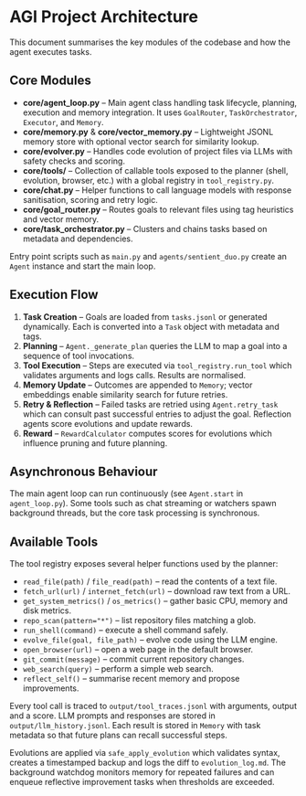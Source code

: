 # AGI Project Architecture

This document summarises the key modules of the codebase and how the agent executes tasks.

## Core Modules
- **core/agent_loop.py** – Main agent class handling task lifecycle, planning, execution and memory integration. It uses `GoalRouter`, `TaskOrchestrator`, `Executor`, and `Memory`.
- **core/memory.py** & **core/vector_memory.py** – Lightweight JSONL memory store with optional vector search for similarity lookup.
- **core/evolver.py** – Handles code evolution of project files via LLMs with safety checks and scoring.
- **core/tools/** – Collection of callable tools exposed to the planner (shell, evolution, browser, etc.) with a global registry in `tool_registry.py`.
- **core/chat.py** – Helper functions to call language models with response sanitisation, scoring and retry logic.
- **core/goal_router.py** – Routes goals to relevant files using tag heuristics and vector memory.
- **core/task_orchestrator.py** – Clusters and chains tasks based on metadata and dependencies.

Entry point scripts such as `main.py` and `agents/sentient_duo.py` create an `Agent` instance and start the main loop.

## Execution Flow
1. **Task Creation** – Goals are loaded from `tasks.jsonl` or generated dynamically. Each is converted into a `Task` object with metadata and tags.
2. **Planning** – `Agent._generate_plan` queries the LLM to map a goal into a sequence of tool invocations.
3. **Tool Execution** – Steps are executed via `tool_registry.run_tool` which validates arguments and logs calls. Results are normalised.
4. **Memory Update** – Outcomes are appended to `Memory`; vector embeddings enable similarity search for future retries.
5. **Retry & Reflection** – Failed tasks are retried using `Agent.retry_task` which can consult past successful entries to adjust the goal. Reflection agents score evolutions and update rewards.
6. **Reward** – `RewardCalculator` computes scores for evolutions which influence pruning and future planning.

## Asynchronous Behaviour
The main agent loop can run continuously (see `Agent.start` in `agent_loop.py`). Some tools such as chat streaming or watchers spawn background threads, but the core task processing is synchronous.

## Available Tools
The tool registry exposes several helper functions used by the planner:

- `read_file(path)` / `file_read(path)` – read the contents of a text file.
- `fetch_url(url)` / `internet_fetch(url)` – download raw text from a URL.
- `get_system_metrics()` / `os_metrics()` – gather basic CPU, memory and disk metrics.
- `repo_scan(pattern="*")` – list repository files matching a glob.
- `run_shell(command)` – execute a shell command safely.
- `evolve_file(goal, file_path)` – evolve code using the LLM engine.
- `open_browser(url)` – open a web page in the default browser.
 - `git_commit(message)` – commit current repository changes.
 - `web_search(query)` – perform a simple web search.
- `reflect_self()` – summarise recent memory and propose improvements.

Every tool call is traced to `output/tool_traces.jsonl` with arguments,
output and a score. LLM prompts and responses are stored in `output/llm_history.jsonl`.
Each result is stored in `Memory` with task metadata so that
future plans can recall successful steps.

Evolutions are applied via `safe_apply_evolution` which validates syntax,
creates a timestamped backup and logs the diff to `evolution_log.md`.
The background watchdog monitors memory for repeated failures and can
enqueue reflective improvement tasks when thresholds are exceeded.
